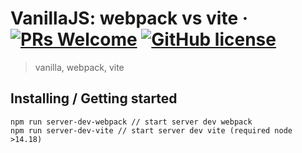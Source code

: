 # VanillaJS: webpack vs vite &middot; [![PRs Welcome](https://img.shields.io/badge/PRs-welcome-brightgreen.svg?style=flat-square)](http://makeapullrequest.com) [![GitHub license](https://img.shields.io/badge/license-MIT-blue.svg?style=flat-square)](https://github.com/your/your-project/blob/master/LICENSE)
> vanilla, webpack, vite

## Installing / Getting started

```shell
npm run server-dev-webpack // start server dev webpack
npm run server-dev-vite // start server dev vite (required node >14.18)
```
